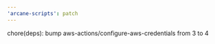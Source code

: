 ```yaml
---
'arcane-scripts': patch
---
```


<!-- markdownlint-disable MD041 -->chore(deps): bump aws-actions/configure-aws-credentials from 3 to 4
